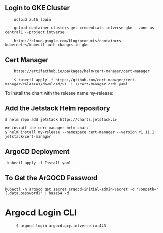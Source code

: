 ## Login to GKE Cluster 


        gcloud auth login

        gcloud container clusters get-credentials intverse-gke --zone us-central1 --project intverse

        https://cloud.google.com/blog/products/containers-kubernetes/kubectl-auth-changes-in-gke


## Cert Manager

        https://artifacthub.io/packages/helm/cert-manager/cert-manager

        $ kubectl apply -f https://github.com/cert-manager/cert-manager/releases/download/v1.11.1/cert-manager.crds.yaml

To install the chart with the release name my-release:

## Add the Jetstack Helm repository

    $ helm repo add jetstack https://charts.jetstack.io

    ## Install the cert-manager helm chart
    $ helm install my-release --namespace cert-manager --version v1.11.1 jetstack/cert-manager

## ArgoCD Deployment

     kubectl apply -f Install.yaml

## To Get the ArGOCD Password

    kubectl -n argocd get secret argocd-initial-admin-secret -o jsonpath="{.data.password}" | base64 -d

# Argocd Login CLI 


         $ argocd login argocd.gcp.intverse.io:443
